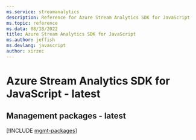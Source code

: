 ```yaml
---
ms.service: streamanalytics
description: Reference for Azure Stream Analytics SDK for JavaScript
ms.topic: reference
ms.data: 08/18/2022
title: Azure Stream Analytics SDK for JavaScript
ms.author: jeffish
ms.devlang: javascript
author: xirzec
---
```

# Azure Stream Analytics SDK for JavaScript - latest

## Management packages - latest
[!INCLUDE [mgmt-packages](stream-analytics-mgmt-index.md)]